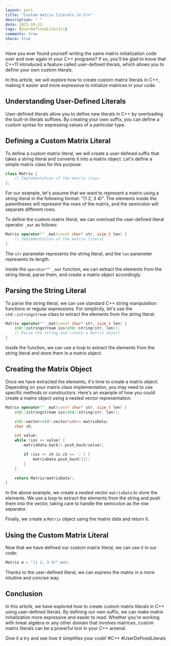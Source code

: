 ```yaml
---
layout: post
title: "Custom matrix literals in C++"
description: " "
date: 2023-10-23
tags: [UserDefinedLiterals]
comments: true
share: true
---
```


Have you ever found yourself writing the same matrix initialization code over and over again in your C++ programs? If so, you'll be glad to know that C++11 introduced a feature called user-defined literals, which allows you to define your own custom literals.

In this article, we will explore how to create custom matrix literals in C++, making it easier and more expressive to initialize matrices in your code.

## Understanding User-Defined Literals

User-defined literals allow you to define new literals in C++ by overloading the built-in literals suffixes. By creating your own suffix, you can define a custom syntax for expressing values of a particular type.

## Defining a Custom Matrix Literal

To define a custom matrix literal, we will create a user-defined suffix that takes a string literal and converts it into a matrix object. Let's define a simple matrix class for this purpose:

```cpp
class Matrix {
    // Implementation of the matrix class
};
```

For our example, let's assume that we want to represent a matrix using a string literal in the following format: "(1 2; 3 4)". The elements inside the parentheses will represent the rows of the matrix, and the semicolon will separate different rows.

To define the custom matrix literal, we can overload the user-defined literal operator `_mat` as follows:

```cpp
Matrix operator"" _mat(const char* str, size_t len) {
    // Implementation of the matrix literal
}
```

The `str` parameter represents the string literal, and the `len` parameter represents its length.

Inside the `operator"" _mat` function, we can extract the elements from the string literal, parse them, and create a matrix object accordingly.

## Parsing the String Literal

To parse the string literal, we can use standard C++ string manipulation functions or regular expressions. For simplicity, let's use the `std::istringstream` class to extract the elements from the string literal:

```cpp
Matrix operator"" _mat(const char* str, size_t len) {
    std::istringstream iss(std::string(str, len));
    // Parse the string and create a matrix object
}
```

Inside the function, we can use a loop to extract the elements from the string literal and store them in a matrix object.

## Creating the Matrix Object

Once we have extracted the elements, it's time to create a matrix object. Depending on your matrix class implementation, you may need to use specific methods or constructors. Here's an example of how you could create a matrix object using a nested vector representation:

```cpp
Matrix operator"" _mat(const char* str, size_t len) {
    std::istringstream iss(std::string(str, len));

    std::vector<std::vector<int>> matrixData;
    char ch;

    int value;
    while (iss >> value) {
        matrixData.back().push_back(value);

        if (iss >> ch && ch == ';') {
            matrixData.push_back({});
        }
    }

    return Matrix(matrixData);
}
```

In the above example, we create a nested vector `matrixData` to store the elements. We use a loop to extract the elements from the string and push them into the vector, taking care to handle the semicolon as the row separator.

Finally, we create a `Matrix` object using the matrix data and return it.

## Using the Custom Matrix Literal

Now that we have defined our custom matrix literal, we can use it in our code:

```cpp
Matrix m = "(1 2; 3 4)"_mat;
```

Thanks to the user-defined literal, we can express the matrix in a more intuitive and concise way.

## Conclusion

In this article, we have explored how to create custom matrix literals in C++ using user-defined literals. By defining our own suffix, we can make matrix initialization more expressive and easier to read. Whether you're working with linear algebra or any other domain that involves matrices, custom matrix literals can be a powerful tool in your C++ arsenal.

Give it a try and see how it simplifies your code! #C++ #UserDefinedLiterals